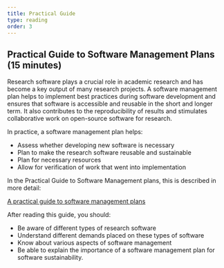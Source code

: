 ```yaml
---
title: Practical Guide
type: reading
order: 3
---
```



## Practical Guide to Software Management Plans (15 minutes)

Research software plays a crucial role in academic research and has become a key output of many research projects. A software management plan helps to implement best practices during software development and ensures that software is accessible and reusable in the short and longer term. It also contributes to the reproducibility of results and stimulates collaborative work on open-source software for research.

In practice, a software management plan helps:

- Assess whether developing new software is necessary
- Plan to make the research software reusable and sustainable
- Plan for necessary resources
- Allow for verification of work that went into implementation

In the Practical Guide to Software Management plans, this is described in more detail:

[A practical guide to software management plans](https://zenodo.org/record/7589725)

After reading this guide, you should:

- Be aware of different types of research software
- Understand different demands placed on these types of software
- Know about various aspects of software management
- Be able to explain the importance of a software management plan for software sustainability.
